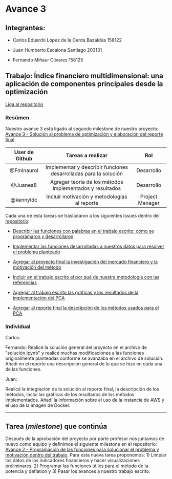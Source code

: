 # Avance 3

## Integrantes:

* Carlos Eduardo López de la Cerda Bazaldúa 158122

* Juan Humberto Escalona Santiago 203131

* Fernando Miñaur Olivares 158125

## Trabajo: Índice financiero multidimensional: una aplicación de componentes principales desde la optimización

[Liga al repositorio](https://github.com/kennyldc/proyecto_final_opt21_eq8)

### Resúmen

Nuestro avance 3 está ligado al segundo milestone de nuestro proyecto: [Avance 3 - Solución al problema de optimización y elaboración del reporte final](https://github.com/kennyldc/proyecto_final_opt21_eq8/milestone/3)

User de Github | Tareas a realizar | Rol |
|:---:|:---:|:---:|
|@Fminaurol| Implementar y describir funciones desarrolladas para la solución| Desarrollo |
|@Juanes8| Agregar teoría de los métodos implementados y resultados| Desarrollo |
|@kennyldc| Incluir motivación y metodologías al reporte | Project Manager |

Cada una de esta tareas se trasladaron a los siguientes issues dentro del [repositorio](https://github.com/kennyldc/proyecto_final_opt21_eq8):

- [Describir las funciones con palabras en el trabajo escrito: cómo se programaron y desarrollaron](https://github.com/kennyldc/proyecto_final_opt21_eq8/issues/17)

- [Implementar las funciones desarrolladas a nuestros datos para resolver el problema planteado](https://github.com/kennyldc/proyecto_final_opt21_eq8/issues/15)

- [Agregar al proyecto final la investigación del mercado financiero y la motivación del método](https://github.com/kennyldc/proyecto_final_opt21_eq8/issues/13)

- [Incluir en el trabajo escrito el por qué de nuestra metodología con las referencias](https://github.com/kennyldc/proyecto_final_opt21_eq8/issues/18)

- [Agregar al trabajo escrito las gráficas y los resultados de la implementación del PCA](https://github.com/kennyldc/proyecto_final_opt21_eq8/issues/16)

- [Agregar al reporte final la descripción de los métodos usados para el PCA](https://github.com/kennyldc/proyecto_final_opt21_eq8/issues/14)


### Individual

Carlos:


Fernando:
Realicé la solución general del proyecto en el archivo de "solución.ipynb" y realicé muchas modificaciones a las funciones originalmente planteadas conforme se avanzaba en el archivo de solución. Añadí en el reporte una descripción general de lo que se hizo en cada una de las funciones.

Juan: 

Realicé la integración de la solución al reporte final, la descripción de los métodos, incluí las gráficas de los resultados de los métodos implementados. Añadí la información sobre el uso de la instancia de AWS y el uso de la imagen de Docker.

---

## Tarea (*milestone*) que continúa

Después de la aprobación del proyecto por parte profesor nos juntamos de nuevo como equipo y definimos el siguiente milestone en el repositorio: [Avance 2 - Programación de las funciones para solucionar el problema y motivación dentro del trabajo](https://github.com/kennyldc/proyecto_final_opt21_eq8/milestone/2). Para esta nueva tarea proponemos: 1) Limpiar los datos de los indicadores financieros y hacer visualizaciones preliminares; 2) Programar las funciones útiles para el método de la potencia y deflation y 3) Pasar los avances a nuestro trabajo escrito.




